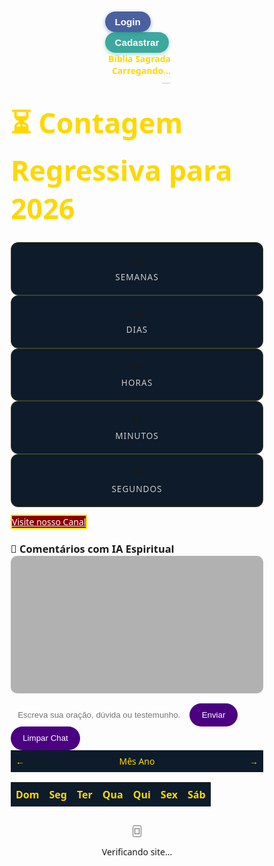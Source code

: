 <!DOCTYPE html>
<html lang="pt-BR">
<head>
<meta charset="UTF-8" />
<meta name="viewport" content="width=device-width, initial-scale=1.0"/>
<title>📖 Bíblia Sagrada | Contagem Regressiva 2026 – por Tysi</title>
<link rel="stylesheet" href="https://cdnjs.cloudflare.com/ajax/libs/font-awesome/6.5.0/css/all.min.css" />
<style>
/* RESET */
* { margin:0; padding:0; box-sizing:border-box; }
body { font-family:'Segoe UI',sans-serif; min-height:100vh; display:flex; flex-direction:column; align-items:center; padding-top:80px; position:relative; overflow-x:hidden; transition: background 0.5s, color 0.5s; }

/* TEMAS */
body.dark { background: linear-gradient(135deg,#0d1b2a,#1b263b,#2c3e50); color:white; }
body.light { background: linear-gradient(135deg,#fefefe,#fff9f0,#f0f0f0); color:#1a1a2e; }

/* TOP BAR */
.top-bar { position:fixed; top:0; width:100%; padding:1rem 2rem; background: rgba(13,27,42,0.95); display:flex; justify-content:space-between; align-items:center; z-index:100; border-bottom:1px solid rgba(255,215,0,0.3); transition: background 0.5s; }
body.light .top-bar { background: rgba(255,255,255,0.95); border-bottom:1px solid #FFD700; }
.logo { font-weight:bold; color:#FFD700; display:flex; align-items:center; gap:0.5rem; }
.date-display { text-align:right; }
.weekday { font-weight:600; color:#FFD700; }
.full-date { font-size:0.9rem; color:#ccc; }
body.light .weekday { color:#DAA520; }
body.light .full-date { color:#555; }

/* MENU AUTENTICAÇÃO */
.auth-top-bar { position:fixed; top:12px; right:20px; display:flex; gap:0.8rem; z-index:101; }
.auth-top-btn { padding:0.5rem 1rem; border:none; border-radius:50px; font-weight:600; font-size:0.95rem; cursor:pointer; display:flex; align-items:center; gap:0.5rem; transition: all 0.2s ease; }
.auth-top-btn:hover { transform:translateY(-2px); }
.login-btn { background: rgba(30,58,138,0.8); color:white; box-shadow:0 2px 6px rgba(30,58,138,0.4); }
.signup-btn { background: rgba(13,148,136,0.8); color:white; box-shadow:0 2px 6px rgba(13,148,136,0.4); }

/* MAIN */
main { text-align:center; padding:0 20px; max-width:1000px; }
h1 { font-size:2.8rem; margin:1.5rem 0; color:#FFD700; }
body.light h1 { color:#DAA520; }

.container { display:flex; gap:1rem; margin:2rem 0; flex-wrap:wrap; justify-content:center; }
.time-segment-weeks, .time-segment { background:#0d1b2a; border:1px solid rgba(255,215,0,0.2); border-radius:12px; padding:1.2rem 0.8rem; min-width:90px; display:flex; flex-direction:column; align-items:center; justify-content:center; transition: background 0.5s, border 0.5s; }
body.light .time-segment-weeks, body.light .time-segment { background:#fff9f0; border:1px solid #DAA520; }

.number-weeks, .number { font-size:2.2rem; font-weight:bold; color:#FFD700; text-shadow:0 0 8px rgba(255,215,0,0.6); }
body.light .number-weeks, body.light .number { color:#DAA520; text-shadow:0 0 6px rgba(218,165,32,0.5); }
.label-weeks, .label { font-size:0.85rem; text-transform:uppercase; letter-spacing:1px; color:#ccc; margin-top:0.4rem; }
body.light .label-weeks, body.light .label { color:#555; }

/* BOTÕES */
.btn { display:inline-flex; align-items:center; gap:0.7rem; padding:0.9rem 1.8rem; border-radius:50px; font-weight:700; text-decoration:none; margin:0.6rem 0; transition: transform 0.2s; }
.btn:hover { transform:translateY(-2px); }
.connect-button { background:#8B0000; color:white; border:2px solid #FFD700; }
.coming-soon-btn { background: linear-gradient(135deg,#1e3a8a,#2563eb); color:white; }
.video-soon-btn { background: linear-gradient(135deg,#6a0dad,#8b28d9); color:white; }
.bible-read-btn { background: linear-gradient(135deg,#c9a04b,#d4b060); color:#1a1a2e; }

/* CHAT */
.chat-section { margin-top:2.5rem; background: rgba(20,30,50,0.7); padding:1.5rem; border-radius:20px; width:100%; max-width:600px; transition: background 0.5s; }
body.light .chat-section { background: rgba(240,240,240,0.7); color:#1a1a2e; }
#spiritualChatBox { height:220px; overflow-y:auto; background: rgba(0,0,0,0.3); padding:1rem; border-radius:10px; margin-bottom:1rem; font-size:0.95rem; line-height:1.5; transition: background 0.5s; }
body.light #spiritualChatBox { background: rgba(200,200,200,0.3); color:#1a1a2e; }
#spiritualChatInput { width:70%; padding:0.7rem; border-radius:50px; border:none; outline:none; background: rgba(255,255,255,0.1); color:white; }
body.light #spiritualChatInput { background: rgba(0,0,0,0.05); color:#1a1a2e; }
.send-btn { padding:0.7rem 1.2rem; background:#4B0082; color:white; border:none; border-radius:50px; cursor:pointer; }

/* ELEMENTOS FLUTUANTES */
.spiritual-element { position:fixed; font-size:1.8rem; opacity:0.7; z-index:-1; pointer-events:none; animation:float 15s infinite ease-in-out; }
@keyframes float {0%,100%{transform:translateY(0px) rotate(0deg);}25%{transform:translateY(-20px) rotate(2deg);}50%{transform:translateY(-10px) rotate(-2deg);}75%{transform:translateY(-25px) rotate(1deg);}}

/* PLAY PROTECT */
#playProtect { display:none; position:fixed; top:20px; left:50%; transform:translateX(-50%); background:#0d1b2a; color:#FFD700; padding:12px 20px; border-radius:10px; border:1px solid #FFD700; z-index:10000; box-shadow:0 0 15px rgba(255,215,0,0.5); font-weight:bold; }
body.light #playProtect { background:#DAA520; color:#1a1a2e; border:1px solid #DAA520; }

/* BOTÃO TEMA */
#themeToggle { position:fixed; bottom:20px; right:20px; padding:0.7rem 1.2rem; border:none; border-radius:50px; font-weight:bold; cursor:pointer; z-index:1000; background:#FFD700; color:#1a1a2e; box-shadow:0 4px 10px rgba(0,0,0,0.3); }

/* CALENDÁRIO */
#calendar { margin-top:2rem; max-width:400px; border:2px solid #FFD700; border-radius:12px; overflow:hidden; }
#calendar table { width:100%; border-collapse:collapse; text-align:center; }
#calendar th, #calendar td { padding:8px; }
#calendar th { background:#0d1b2a; color:#FFD700; }
body.light #calendar th { background:#DAA520; color:#1a1a2e; }
#calendar td { height:40px; }
#calendar .nav-btn { cursor:pointer; font-weight:bold; }
#calendar td { transition:0.3s; }
#calendar td:hover { background:rgba(255,215,0,0.3); border-radius:50%; }
body.light #calendar td:hover { background:rgba(218,165,32,0.3); }

@media(max-width:500px){ .auth-top-bar{display:none;} .number-weeks,.number{font-size:1.8rem;} h1{font-size:2rem;} .btn{padding:0.7rem 1.4rem; font-size:1rem;} }
</style>
</head>
<body class="dark">

<!-- MENU AUTENTICAÇÃO -->
<div class="auth-top-bar">
    <button class="auth-top-btn login-btn">Login</button>
    <button class="auth-top-btn signup-btn">Cadastrar</button>
</div>

<div class="top-bar">
    <div class="logo"><i class="fas fa-bible"></i> Bíblia Sagrada</div>
    <div class="date-display">
        <div class="weekday" id="weekday">Carregando...</div>
        <div class="full-date" id="full-date">—</div>
    </div>
</div>

<main>
<h1>⏳ Contagem Regressiva para 2026</h1>
<div class="container">
    <div class="time-segment-weeks"><div class="number-weeks" id="weeks-display">000</div><div class="label-weeks">Semanas</div></div>
    <div class="time-segment"><div class="number" id="days">000</div><div class="label">Dias</div></div>
    <div class="time-segment"><div class="number" id="hours">00</div><div class="label">Horas</div></div>
    <div class="time-segment"><div class="number" id="minutes">00</div><div class="label">Minutos</div></div>
    <div class="time-segment"><div class="number" id="seconds">00</div><div class="label">Segundos</div></div>
</div>

<a href="https://www.youtube.com" target="_blank" class="btn connect-button"><i class="fab fa-youtube"></i> Visite nosso Canal</a>

<div class="chat-section">
<h3>💬 Comentários com IA Espiritual</h3>
<div id="spiritualChatBox"></div>
<div>
<input type="text" id="spiritualChatInput" placeholder="Escreva sua oração, dúvida ou testemunho..." />
<button class="send-btn" onclick="sendSpiritualMessage()">Enviar</button>
<button class="send-btn" onclick="clearSpiritualChat()">Limpar Chat</button>
</div>
</div>

<div id="calendar">
<div style="display:flex; justify-content:space-between; padding:8px; background:#0d1b2a; color:#FFD700;">
<span class="nav-btn" id="prev-month">&#8592;</span>
<span id="month-year">Mês Ano</span>
<span class="nav-btn" id="next-month">&#8594;</span>
</div>
<table>
<thead><tr><th>Dom</th><th>Seg</th><th>Ter</th><th>Qua</th><th>Qui</th><th>Sex</th><th>Sáb</th></tr></thead>
<tbody id="calendar-body"></tbody>
</table>
</div>
</main>

<button id="themeToggle">🌙</button>
<div id="playProtect"><i class="fas fa-shield-alt"></i> Verificando site...</div>

<script>
// ===== TEMA =====
const themeToggle=document.getElementById('themeToggle');
function updateTheme(mode){ document.body.className=mode; themeToggle.textContent=mode==='dark'?'🌙':'☀️'; }
let savedTheme=localStorage.getItem('theme')||(window.matchMedia('(prefers-color-scheme: dark)').matches?'dark':'light');
updateTheme(savedTheme);
themeToggle.addEventListener('click',()=>{ const newTheme=document.body.classList.contains('dark')?'light':'dark'; updateTheme(newTheme); localStorage.setItem('theme',newTheme); });

// ===== PLAY PROTECT =====
function sitePlayProtect(){
  const banner=document.getElementById('playProtect'); banner.style.display='block';
  setTimeout(()=>{ const ok=document.getElementById('days')&&typeof Date.now==='function';
    if(ok){banner.innerHTML='<i class="fas fa-check-circle"></i> Site verificado e seguro! ✝️'; banner.style.background='rgba(0,100,0,0.8)'; setTimeout(()=>{banner.style.opacity='0'; setTimeout(()=>{banner.style.display='none';},1000);},2000);}
    else{banner.innerHTML='<i class="fas fa-exclamation-triangle"></i> Erro. Recarregue.'; banner.style.background='rgba(139,0,0,0.9)';}
  },1500);
}

// ===== DATA =====
function updateCurrentDate(){
  const now=new Date();
  const optsW={weekday:'long',timeZone:'America/Sao_Paulo'};
  const optsD={day:'numeric',month:'long',year:'numeric',timeZone:'America/Sao_Paulo'};
  document.getElementById('weekday').textContent=now.toLocaleDateString('pt-BR',optsW).replace(/^\w/,c=>c.toUpperCase());
  document.getElementById('full-date').textContent=now.toLocaleDateString('pt-BR',optsD).replace(/^\w/,c=>c.toUpperCase());
}

// ===== CONTAGEM REGRESSIVA =====
function updateCountdown(){
  const target=Date.UTC(2026,0,1,0,0,0); const now=Date.now(); const diff=Math.max(0,target-now);
  const seconds=Math.floor(diff/1000)%60;
  const minutes=Math.floor(diff/1000/60)%60;
  const hours=Math.floor(diff/1000/60/60)%24;
  const days=Math.floor(diff/1000/60/60/24);
  const weeks=Math.floor(days/7);
  document.getElementById('seconds').textContent=seconds.toString().padStart(2,'0');
  document.getElementById('minutes').textContent=minutes.toString().padStart(2,'0');
  document.getElementById('hours').textContent=hours.toString().padStart(2,'0');
  document.getElementById('days').textContent=days;
  document.getElementById('weeks-display').textContent=weeks;
}

// ===== CHAT =====
const spiritualChatBox=document.getElementById('spiritualChatBox');
function sendSpiritualMessage(){ const input=document.getElementById('spiritualChatInput'); if(input.value.trim()==='')return;
  const userMsg=input.value.trim();
  const botReply=`💡 Resposta Bíblica: "${userMsg} – Confie e tenha fé, tudo é possível com Deus!"`;
  const pUser=document.createElement('p'); pUser.textContent='Você: '+userMsg;
  const pBot=document.createElement('p'); pBot.textContent=botReply;
  spiritualChatBox.appendChild(pUser); spiritualChatBox.appendChild(pBot);
  spiritualChatBox.scrollTop=spiritualChatBox.scrollHeight; input.value='';
}
function clearSpiritualChat(){spiritualChatBox.innerHTML='';}

// ===== CALENDÁRIO =====
const calMonthYear=document.getElementById('month-year');
const calBody=document.getElementById('calendar-body');
let todayCal=new Date(); let currentMonthCal=todayCal.getMonth(); let currentYearCal=todayCal.getFullYear();
function renderCalendar(month,year){
  const firstDay=new Date(year,month,1).getDay();
  const daysInMonth=new Date(year,month+1,0).getDate();
  const months=['Janeiro','Fevereiro','Março','Abril','Maio','Junho','Julho','Agosto','Setembro','Outubro','Novembro','Dezembro'];
  calMonthYear.textContent=months[month]+' '+year; calBody.innerHTML='';
  let date=1;
  for(let i=0;i<6;i++){
    let row=document.createElement('tr');
    for(let j=0;j<7;j++){
      let cell=document.createElement('td');
      if(i===0 && j<firstDay){ cell.textContent=''; }
      else if(date>daysInMonth){ cell.textContent=''; }
      else{
        cell.textContent=date;
        if(date===todayCal.getDate() && month===todayCal.getMonth() && year===todayCal.getFullYear()){
          cell.style.background='#FFD700'; cell.style.color='#1a1a2e'; cell.style.fontWeight='bold';
        }
        date++;
      }
      row.appendChild(cell);
    }
    calBody.appendChild(row);
  }
}
document.getElementById('prev-month').addEventListener('click',()=>{ currentMonthCal--; if(currentMonthCal<0){currentMonthCal=11; currentYearCal--;} renderCalendar(currentMonthCal,currentYearCal); });
document.getElementById('next-month').addEventListener('click',()=>{ currentMonthCal++; if(currentMonthCal>11){currentMonthCal=0; currentYearCal++;} renderCalendar(currentMonthCal,currentYearCal); });

// ===== ELEMENTOS FLUTUANTES =====
function spawnSpiritualElements(){
  const icons=['📖','✝️','🕊️','🙏','💫']; for(let i=0;i<15;i++){
    const el=document.createElement('div'); el.className='spiritual-element'; el.textContent=icons[Math.floor(Math.random()*icons.length)];
    el.style.top=Math.random()*90+'%'; el.style.left=Math.random()*90+'%'; el.style.fontSize=(20+Math.random()*30)+'px'; document.body.appendChild(el);
  }
}

// ===== LOOP PRINCIPAL =====
updateCurrentDate(); setInterval(updateCurrentDate,1000);
updateCountdown(); setInterval(updateCountdown,1000);
renderCalendar(currentMonthCal,currentYearCal);
spawnSpiritualElements();
sitePlayProtect();
</script>
</body>
</html>
